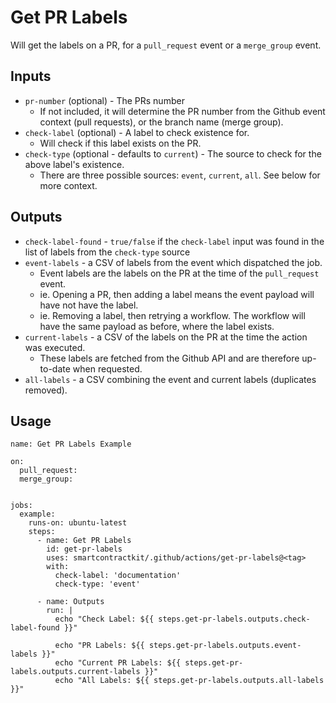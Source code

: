 # Get PR Labels

Will get the labels on a PR, for a `pull_request` event or a `merge_group`
event.

## Inputs

- `pr-number` (optional) - The PRs number
  - If not included, it will determine the PR number from the Github event
    context (pull requests), or the branch name (merge group).
- `check-label` (optional) - A label to check existence for.
  - Will check if this label exists on the PR.
- `check-type` (optional - defaults to `current`) - The source to check for the
  above label's existence.
  - There are three possible sources: `event`, `current`, `all`. See below for
    more context.

## Outputs

- `check-label-found` - `true/false` if the `check-label` input was found in the
  list of labels from the `check-type` source
- `event-labels` - a CSV of labels from the event which dispatched the job.
  - Event labels are the labels on the PR at the time of the `pull_request`
    event.
  - ie. Opening a PR, then adding a label means the event payload will have not
    have the label.
  - ie. Removing a label, then retrying a workflow. The workflow will have the
    same payload as before, where the label exists.
- `current-labels` - a CSV of the labels on the PR at the time the action was
  executed.
  - These labels are fetched from the Github API and are therefore up-to-date
    when requested.
- `all-labels` - a CSV combining the event and current labels (duplicates
  removed).

## Usage

```
name: Get PR Labels Example

on:
  pull_request:
  merge_group:


jobs:
  example:
    runs-on: ubuntu-latest
    steps:
      - name: Get PR Labels
        id: get-pr-labels
        uses: smartcontractkit/.github/actions/get-pr-labels@<tag>
        with:
          check-label: 'documentation'
          check-type: 'event'

      - name: Outputs
        run: |
          echo "Check Label: ${{ steps.get-pr-labels.outputs.check-label-found }}"

          echo "PR Labels: ${{ steps.get-pr-labels.outputs.event-labels }}"
          echo "Current PR Labels: ${{ steps.get-pr-labels.outputs.current-labels }}"
          echo "All Labels: ${{ steps.get-pr-labels.outputs.all-labels }}"
```
